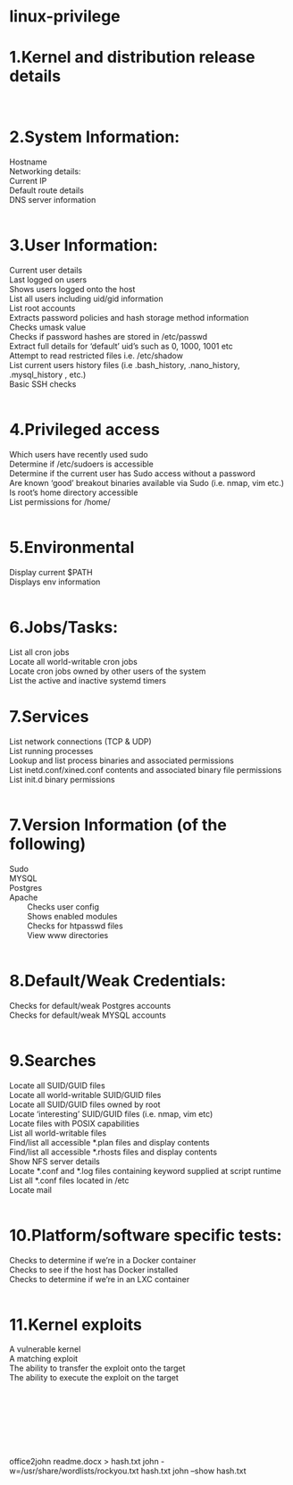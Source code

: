 # linux-privilege <h1></h1> <b1></b1>
<h1>1.Kernel and distribution release details</h1><br>
<h1>2.System Information:</h1>
Hostname<br>
Networking details:<br>
Current IP<br>
Default route details<br>
DNS server information<br><br>
<h1>3.User Information:</h1>
Current user details<br>
Last logged on users<br>
Shows users logged onto the host<br>
List all users including uid/gid information<br>
List root accounts<br>
Extracts password policies and hash storage method information<br>
Checks umask value<br>
Checks if password hashes are stored in /etc/passwd<br>
Extract full details for ‘default’ uid’s such as 0, 1000, 1001 etc<br>
Attempt to read restricted files i.e. /etc/shadow<br>
List current users history files (i.e .bash_history, .nano_history, .mysql_history , etc.)<br>
Basic SSH checks<br><br>
<h1>4.Privileged access</h1>
Which users have recently used sudo<br>
Determine if /etc/sudoers is accessible<br>
Determine if the current user has Sudo access without a password<br>
Are known ‘good’ breakout binaries available via Sudo (i.e. nmap, vim etc.)<br>
Is root’s home directory accessible<br>
List permissions for /home/<br><br>
<h1>5.Environmental</h1>
Display current $PATH<br>
Displays env information<br><br>
<h1>6.Jobs/Tasks:</h1>
List all cron jobs<br>
Locate all world-writable cron jobs<br>
Locate cron jobs owned by other users of the system<br>
List the active and inactive systemd timers<br>
<h1>7.Services</h1>
List network connections (TCP & UDP)<br>
List running processes<br>
Lookup and list process binaries and associated permissions<br>
List inetd.conf/xined.conf contents and associated binary file permissions<br>
List init.d binary permissions<br><br>
<h1>7.Version Information (of the following)</h1> 
Sudo<br>
MYSQL<br>
Postgres<br>
Apache<br>
      &emsp;&emsp;  Checks user config<br>
      &emsp;&emsp;  Shows enabled modules<br>
      &emsp;&emsp;  Checks for htpasswd files<br>
      &emsp;&emsp;  View www directories<br><br>

<h1>8.Default/Weak Credentials:</h1>
Checks for default/weak Postgres accounts<br>
Checks for default/weak MYSQL accounts<br><br>

<h1>9.Searches</h1>
Locate all SUID/GUID files<br>
Locate all world-writable SUID/GUID files<br>
Locate all SUID/GUID files owned by root<br>
Locate ‘interesting’ SUID/GUID files (i.e. nmap, vim etc)<br>
Locate files with POSIX capabilities<br>
List all world-writable files<br>
Find/list all accessible *.plan files and display contents<br>
Find/list all accessible *.rhosts files and display contents<br>
Show NFS server details<br>
Locate *.conf and *.log files containing keyword supplied at script runtime<br>
List all *.conf files located in /etc<br>
Locate mail<br><br>
<h1>10.Platform/software specific tests:</h1>
Checks to determine if we’re in a Docker container<br>
Checks to see if the host has Docker installed<br>
Checks to determine if we’re in an LXC container<br><br>

<h1>11.Kernel exploits</h1>
A vulnerable kernel<br>
A matching exploit<br>
The ability to transfer the exploit onto the target<br>
The ability to execute the exploit on the target<br>















<br><br><br><br><br><br><br>
office2john readme.docx > hash.txt
john -w=/usr/share/wordlists/rockyou.txt hash.txt
john –show hash.txt






